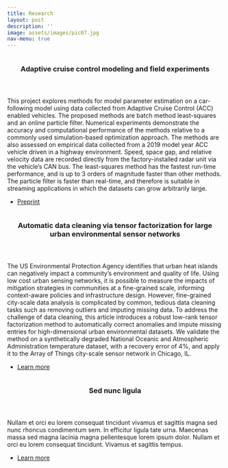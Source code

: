 ```yaml
---
title: Research
layout: post
description: ''
image: assets/images/pic07.jpg
nav-menu: true
---
```


<!-- Main -->
<div id="main">

<!-- One -->
<!-- <section id="one">
	<div class="inner">
		<header class="major">
			<h2></h2>
		</header>
		<p></p>
	</div>
</section> -->

<!-- Two -->
<section id="two" class="spotlights">
	<section>
		<a href="generic.html" class="image">
			<img src="{% link assets/images/ACC.png %}" alt="" data-position="center center" />
		</a>
		<div class="content">
			<div class="inner">
				<header class="major">
					<h3>Adaptive cruise control modeling and field experiments</h3>
				</header>
				<p>This project explores methods for model parameter estimation on a car-following model using data collected from Adaptive Cruise Control (ACC) enabled vehicles. The proposed methods are batch method least-squares and an online particle filter. Numerical experiments demonstrate the accuracy and computational performance of the methods relative to a commonly used simulation-based optimization approach. The methods are also assessed on empirical data collected from a 2019 model year ACC vehicle driven in a highway environment. Speed, space gap, and relative velocity data are recorded directly from the factory-installed radar unit via the vehicle’s CAN bus. The least-squares method has the fastest run-time performance, and is up to 3 orders of magnitude faster than other methods. The particle filter is faster than real-time, and therefore is suitable in streaming applications in which the datasets can grow arbitrarily large.</p>
				<ul class="actions">
					<li><a href="generic.html" class="button">Preprint</a></li>
				</ul>
			</div>
		</div>
	</section>
	<section>
		<a href="generic.html" class="image">
			<img src="{% link assets/images/pic09.jpg %}" alt="" data-position="top center" />
		</a>
		<div class="content">
			<div class="inner">
				<header class="major">
					<h3>Automatic data cleaning via tensor factorization for large urban environmental sensor networks</h3>
				</header>
				<p>The US Environmental Protection Agency identifies that urban heat islands can negatively impact a community’s environment and quality of life. Using low cost urban sensing networks, it is possible to measure the impacts of mitigation strategies in communities at a fine-grained scale, informing context-aware policies and infrastructure design. However, fine-grained city-scale data analysis is complicated by common, tedious data cleaning tasks such as removing outliers and imputing missing data. To address the challenge of data cleaning, this article introduces a robust low-rank tensor factorization method to automatically correct anomalies and impute missing entries for high-dimensional urban environmental datasets. We validate the method on a synthetically degraded National Oceanic and Atmospheric Administration temperature dataset, with a recovery error of 4%, and apply it to the Array of Things city-scale sensor network in Chicago, IL.</p>
				<ul class="actions">
					<li><a href="generic.html" class="button">Learn more</a></li>
				</ul>
			</div>
		</div>
	</section>
	<section>
		<a href="generic.html" class="image">
			<img src="{% link assets/images/pic10.jpg %}" alt="" data-position="25% 25%" />
		</a>
		<div class="content">
			<div class="inner">
				<header class="major">
					<h3>Sed nunc ligula</h3>
				</header>
				<p>Nullam et orci eu lorem consequat tincidunt vivamus et sagittis magna sed nunc rhoncus condimentum sem. In efficitur ligula tate urna. Maecenas massa sed magna lacinia magna pellentesque lorem ipsum dolor. Nullam et orci eu lorem consequat tincidunt. Vivamus et sagittis tempus.</p>
				<ul class="actions">
					<li><a href="generic.html" class="button">Learn more</a></li>
				</ul>
			</div>
		</div>
	</section>
</section>



</div>

